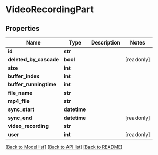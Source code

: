 # VideoRecordingPart


## Properties
Name | Type | Description | Notes
------------ | ------------- | ------------- | -------------
**id** | **str** |  | 
**deleted_by_cascade** | **bool** |  | [readonly] 
**size** | **int** |  | 
**buffer_index** | **int** |  | 
**buffer_runningtime** | **int** |  | 
**file_name** | **str** |  | 
**mp4_file** | **str** |  | 
**sync_start** | **datetime** |  | 
**sync_end** | **datetime** |  | [readonly] 
**video_recording** | **str** |  | 
**user** | **int** |  | [readonly] 

[[Back to Model list]](../README.md#documentation-for-models) [[Back to API list]](../README.md#documentation-for-api-endpoints) [[Back to README]](../README.md)


